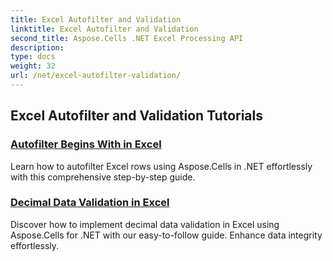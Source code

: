 ```yaml
---
title: Excel Autofilter and Validation
linktitle: Excel Autofilter and Validation
second_title: Aspose.Cells .NET Excel Processing API
description: 
type: docs
weight: 32
url: /net/excel-autofilter-validation/
---
```


## Excel Autofilter and Validation Tutorials
### [Autofilter Begins With in Excel](./autofilter-begins-with-in-excel/)
Learn how to autofilter Excel rows using Aspose.Cells in .NET effortlessly with this comprehensive step-by-step guide.
### [Decimal Data Validation in Excel](./decimal-data-validation-in-excel/)
Discover how to implement decimal data validation in Excel using Aspose.Cells for .NET with our easy-to-follow guide. Enhance data integrity effortlessly.